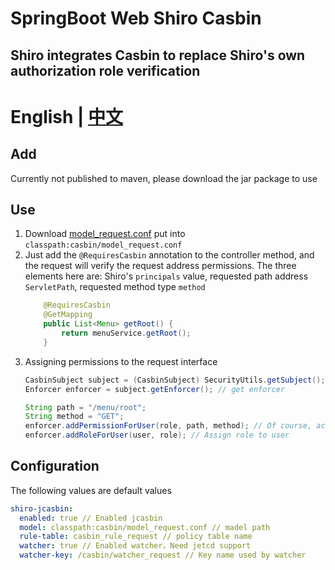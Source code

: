 # SpringBoot Web Shiro Casbin

## Shiro integrates Casbin to replace Shiro's own authorization role verification

# English | [中文](./README_CN.md)

## Add
Currently not published to maven, please download the jar package to use

## Use
1. Download [model_request.conf](./model/model_request.conf) put into `classpath:casbin/model_request.conf`
2. Just add the `@RequiresCasbin` annotation to the controller method, and the request will verify the request address permissions.
The three elements here are: Shiro's `principals` value, requested path address `ServletPath`, requested method type `method`
    ```java
        @RequiresCasbin
        @GetMapping
        public List<Menu> getRoot() {
            return menuService.getRoot();
        }
    ```
3. Assigning permissions to the request interface
    ```java
    CasbinSubject subject = (CasbinSubject) SecurityUtils.getSubject();
    Enforcer enforcer = subject.getEnforcer(); // get enforcer

    String path = "/menu/root";
    String method = "GET";
    enforcer.addPermissionForUser(role, path, method); // Of course, according to the principle of rbac, the first parameter can be role or user
    enforcer.addRoleForUser(user, role); // Assign role to user
    ```

## Configuration
The following values ​​are default values
```yaml
shiro-jcasbin:
  enabled: true // Enabled jcasbin
  model: classpath:casbin/model_request.conf // madel path
  rule-table: casbin_rule_request // policy table name
  watcher: true // Enabled watcher，Need jetcd support
  watcher-key: /casbin/watcher_request // Key name used by watcher
```
